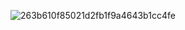 ![263b610f85021d2fb1f9a4643b1cc4fe](https://github.com/user-attachments/assets/7c9d3c5b-938d-4c93-a2d1-b5f1269ba790)
